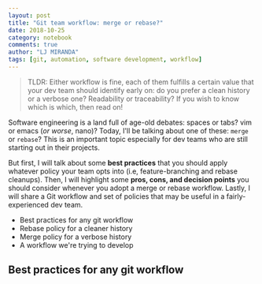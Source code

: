```yaml
---
layout: post
title: "Git team workflow: merge or rebase?"
date: 2018-10-25
category: notebook
comments: true
author: "LJ MIRANDA"
tags: [git, automation, software development, workflow]
---
```


> TLDR: Either workflow is fine, each of them fulfills a certain value that
> your dev team should identify early on: do you prefer a clean history or a
> verbose one? Readability or traceability? If you wish to know which is which,
> then read on!

Software engineering is a land full of age-old debates: spaces or tabs? vim or
emacs (*or worse*, nano)? Today, I'll be talking about one of these: `merge` or
`rebase`? This is an important topic especially for dev teams who are still
starting out in their projects.

But first, I will talk about some **best practices** that you should apply
whatever policy your team opts into (i.e, feature-branching and rebase
cleanups). Then, I will highlight some **pros, cons, and decision points** you
should consider whenever you adopt a merge or rebase workflow. Lastly, I will
share a Git workflow and set of policies that may be useful in a
fairly-experienced dev team.

- Best practices for any git workflow
- Rebase policy for a cleaner history
- Merge policy for a verbose history
- A workflow we're trying to develop

## Best practices for any git workflow


